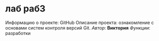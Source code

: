 # лаб раб3
 Информацию о проекте: GitHub
 Описание проекта: ознакомление с основами систем контроля версий Git.
 _Автор_: **Виктория**
_Функции_:  разработки
